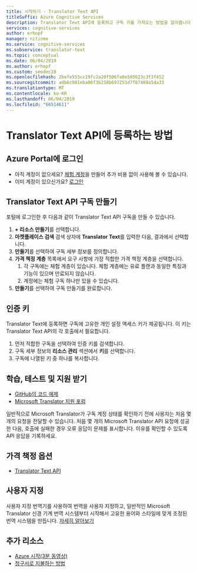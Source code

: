 ```yaml
---
title: 시작하기 - Translator Text API
titleSuffix: Azure Cognitive Services
description: Translator Text API에 등록하고 구독 키를 가져오는 방법을 알아봅니다.
services: cognitive-services
author: erhopf
manager: nitinme
ms.service: cognitive-services
ms.subservice: translator-text
ms.topic: conceptual
ms.date: 06/04/2019
ms.author: erhopf
ms.custom: seodec18
ms.openlocfilehash: 2befe553cc19fc2a20f506fa8e505623c3f3f452
ms.sourcegitcommit: adb6c981eba06f3b258b697251d7f87489a5da33
ms.translationtype: MT
ms.contentlocale: ko-KR
ms.lasthandoff: 06/04/2019
ms.locfileid: "66514611"
---
```

# <a name="how-to-sign-up-for-the-translator-text-api"></a>Translator Text API에 등록하는 방법

## <a name="sign-in-to-the-azure-portal"></a>Azure Portal에 로그인

- 아직 계정이 없으세요? [체험 계정](https://azure.microsoft.com/free/)을 만들어 추가 비용 없이 사용해 볼 수 있습니다.
- 이미 계정이 있으신가요? [로그인](https://ms.portal.azure.com/)

## <a name="create-a-subscription-to-the-translator-text-api"></a>Translator Text API 구독 만들기

포털에 로그인한 후 다음과 같이 Translator Text API 구독을 만들 수 있습니다.

1. **+ 리소스 만들기**를 선택합니다.
1. **마켓플레이스 검색** 검색 상자에 **Translator Text**를 입력한 다음, 결과에서 선택합니다.
1. **만들기**를 선택하여 구독 세부 정보를 정의합니다.
1. **가격 책정 계층** 목록에서 요구 사항에 가장 적합한 가격 책정 계층을 선택합니다.
    1. 각 구독에는 체험 계층이 있습니다. 체험 계층에는 유료 플랜과 동일한 특징과 기능이 있으며 만료되지 않습니다.
    1. 계정에는 체험 구독 하나만 있을 수 있습니다.
1. **만들기**를 선택하여 구독 만들기를 완료합니다.

## <a name="authentication-key"></a>인증 키

Translator Text에 등록하면 구독에 고유한 개인 설정 액세스 키가 제공됩니다. 이 키는 Translator Text API의 각 호출에서 필요합니다.

1. 먼저 적합한 구독을 선택하여 인증 키를 검색합니다.
1. 구독 세부 정보의 **리소스 관리** 섹션에서 **키**를 선택합니다.
1. 구독에 나열된 키 중 하나를 복사합니다.

## <a name="learn-test-and-get-support"></a>학습, 테스트 및 지원 받기

- [GitHub의 코드 예제](https://github.com/MicrosoftTranslator)
- [Microsoft Translator 지원 포럼](https://www.aka.ms/TranslatorForum)

일반적으로 Microsoft Translator가 구독 계정 상태를 확인하기 전에 사용자는 처음 몇 개의 요청을 전달할 수 있습니다. 처음 몇 개의 Microsoft Translator API 요청에 성공한 다음, 호출에 실패한 경우 오류 응답이 문제를 표시합니다. 이유를 확인할 수 있도록 API 응답을 기록하세요.

## <a name="pricing-options"></a>가격 책정 옵션

- [Translator Text API](https://azure.microsoft.com/pricing/details/cognitive-services/translator-text-api/)

## <a name="customization"></a>사용자 지정

사용자 지정 번역기를 사용하여 번역을 사용자 지정하고, 일반적인 Microsoft Translator 신경 기계 번역 시스템부터 시작해서 고유한 용어와 스타일에 맞게 조정된 번역 시스템을 만듭니다. [자세히 알아보기](customization.md)

## <a name="additional-resources"></a>추가 리소스

- [Azure 시작(3분 동영상)](https://azure.microsoft.com/get-started/?b=16.24)
- [청구서로 지불하는 방법](https://azure.microsoft.com/pricing/invoicing/)

